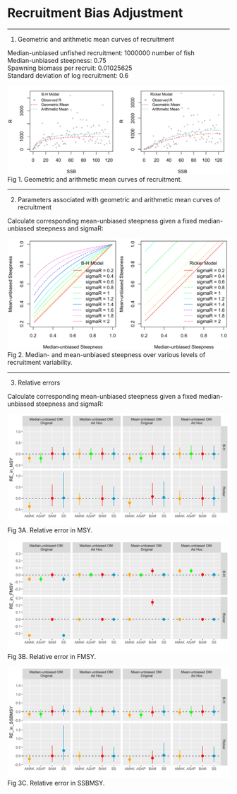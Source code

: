 Recruitment Bias Adjustment
================

------------------------------------------------------
1. Geometric and arithmetic mean curves of recruitment

Median-unbiased unfished recruitment: 1000000 number of fish\
Median-unbiased steepness: 0.75\
Spawning biomass per recruit: 0.01025625\
Standard deviation of log recruitment: 0.6

![Fig 1. Geometric and arithmetic mean curves of recruitment.](./figures/geom_arim_curves.jpg) Fig 1. Geometric and arithmetic mean curves of recruitment.

------------------------------------------------------
2. Parameters associated with geometric and arithmetic mean curves of recruitment

Calculate corresponding mean-unbiased steepness given a fixed median-unbiased steepness and sigmaR:

![Fig 2. Median- and mean-unbiased steepness over various levels of recruitment variability.](./figures/geom_arim_parameters.jpg) Fig 2. Median- and mean-unbiased steepness over various levels of recruitment variability.

------------------------------------------------------
3. Relative errors

Calculate corresponding mean-unbiased steepness given a fixed median-unbiased steepness and sigmaR:

![Fig 3A. Relative error in MSY.](./figures/RE_in_MSY.jpg) Fig 3A. Relative error in MSY.

![Fig 3B. Relative error in FMSY.](./figures/RE_in_FMSY.jpg) Fig 3B. Relative error in FMSY.  

![Fig 3C. Relative error in SSBMSY.](./figures/RE_in_SSBMSY.jpg) Fig 3C. Relative error in SSBMSY.    